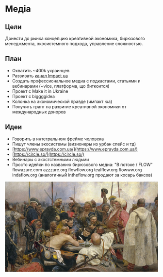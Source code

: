 # Медіа

## Цели

Донести до рынка концепцию креативной экономика, бирюзового менеджмента, экосистемного подхода, управление сложностью.

## План

* Охватить ~400k украинцев
* Развивать [канал Impact ua](https://t.me/impactua)
* Создать профессиональное медиа с подкастами, статьями и вебинарами \(~vice, платформа, що биткоится\)
* Проект с Make it in Ukraine
* Проект с biggggidea
* Колонка на экономической правде \(импакт юа\)
* Получить грант на развитие креативной экономики от международных доноров

## Идеи

* Говорить в интегральном фрейме человека 
* Пишут члены экосистемы \(визионеры из урбан спейс и тд\)
* [https://www.epravda.com.ua/](https://www.epravda.com.ua/)
* [https://circle.so/](https://circle.so/)
* Вебинары с экостстемными людьми
* Просто идейки по названию бирюзового медиа: "В потоке / FLOW" flowazure.com azzzure.org flowflow.org tealflow.org flowww.org indaflow.org \(аналогичный intheflow.org продают за косарь баксов\)

![](../.gitbook/assets/image%20%28149%29.png)

